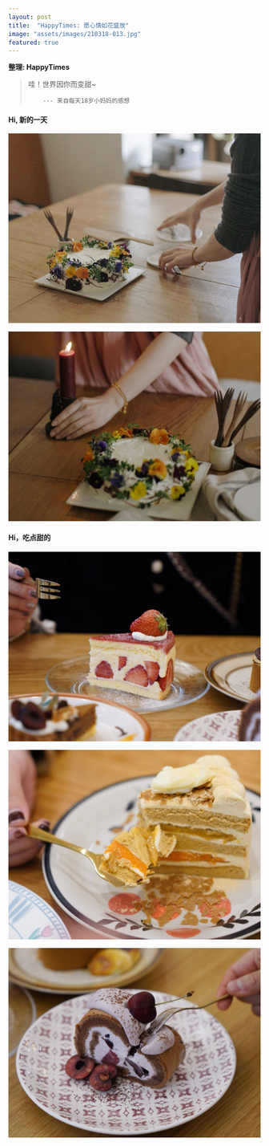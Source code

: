 ```yaml
---
layout: post
title:  "HappyTimes: 愿心情如花盛放"
image: "assets/images/210318-013.jpg"
featured: true
---
```


**整理: HappyTimes**  


> 哇！世界因你而变甜~
> 
>         --- 来自每天18岁小妈妈的感想



#### Hi, 新的一天

![012](../assets/images/210318-012.jpg)

![013](../assets/images/210318-013.jpg)


#### Hi，吃点甜的

![014](../assets/images/210318-014.jpg)

![015](../assets/images/210318-015.jpg)

![016](../assets/images/210318-016.jpg)

